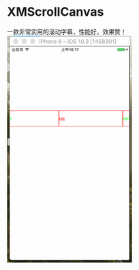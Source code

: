 # XMScrollCanvas
一款非常实用的滚动字幕，性能好，效果赞！
![image](https://github.com/ZYHB/XMScrollCanvas/blob/master/333333.gif)   
